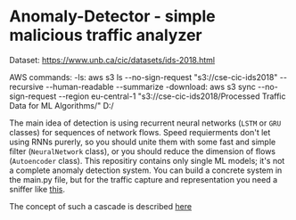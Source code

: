# Anomaly-Detector - simple malicious traffic analyzer 

Dataset: https://www.unb.ca/cic/datasets/ids-2018.html 

AWS commands: 
-ls: aws s3 ls --no-sign-request "s3://cse-cic-ids2018" --recursive --human-readable --summarize
-download: aws s3 sync --no-sign-request --region eu-central-1 "s3://cse-cic-ids2018/Processed Traffic Data for ML Algorithms/" D:/

The main idea of detection is using recurrent neural networks (`LSTM` or `GRU` classes) for sequences of network flows. Speed requierments don't let using RNNs purerly, so you should unite them with some fast and simple filter (`NeuralNetwork` class), or you should reduce the dimension of flows (`Autoencoder` class). This repositiry contains only single ML models; it's not a complete anomaly detection system. You can build a concrete system in the main.py file, but for the traffic capture and representation you need a sniffer like [this](https://www.unb.ca/cic/research/applications.html).

The concept of such a cascade is described [here](https://ieeexplore.ieee.org/document/8283694)

